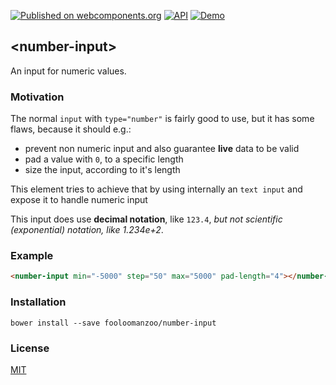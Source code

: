 [![Published on webcomponents.org](https://img.shields.io/badge/webcomponents.org-published-blue.svg)](https://www.webcomponents.org/element/fooloomanzoo/number-input)
[![API](https://img.shields.io/badge/API-usable-green.svg)](https://www.webcomponents.org/element/fooloomanzoo/number-input/elements/number-input)
[![Demo](https://img.shields.io/badge/demo-available-red.svg)](https://www.webcomponents.org/element/fooloomanzoo/number-input/demo/demo/index.html)

## \<number-input\>

An input for numeric values.

### Motivation

The normal `input` with `type="number"` is fairly good to use, but it has some flaws, because it should e.g.:
* prevent non numeric input and also guarantee **live** data to be valid
* pad a value with `0`, to a specific length
* size the input, according to it's length

This element tries to achieve that by using internally an `text input` and expose it to handle numeric input

This input does use **decimal notation**, like `123.4`, _but not scientific (exponential) notation, like 1.234e+2_.

### Example

<!--
```
<custom-element-demo>
  <template>
    <script src="../webcomponentsjs/webcomponents-lite.js"></script>
    <style>
      html {
        font-family: 'Source Sans Pro', sans-serif;
        line-height: 1.5;
      }
      number-input {
        font-size: 1.5em;
        --number-input: {
          background: rgba(60, 61, 172, 0.5);
          transition: background 150ms ease-in-out;
          color: white;
          padding: 0.5em;
          border-radius: 4px;
          border: none;
        };
        --number-input-focus: {
          background: rgba(60, 61, 172, 0.9);
          outline: none;
        };
      }
    </style>
    <link rel="import" href="number-input.html">

    <next-code-block></next-code-block>
  </template>
</custom-element-demo>
```
-->
```html
<number-input min="-5000" step="50" max="5000" pad-length="4"></number-input>
```

### Installation
```
bower install --save fooloomanzoo/number-input
```

### License
[MIT](https://github.com/fooloomanzoo/number-input/blob/master/LICENSE.txt)
